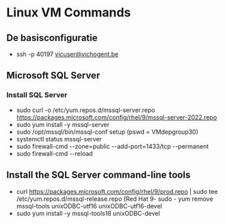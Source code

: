 # Linux VM Commands

## De basisconfiguratie
- ssh -p 40197 vicuser@vichogent.be

## Microsoft SQL Server

### Install SQL Server
- sudo curl -o /etc/yum.repos.d/mssql-server.repo https://packages.microsoft.com/config/rhel/9/mssql-server-2022.repo
- sudo yum install -y mssql-server
- sudo /opt/mssql/bin/mssql-conf setup (pswd = VMdepgroup30)
- systemctl status mssql-server
- sudo firewall-cmd --zone=public --add-port=1433/tcp --permanent
- sudo firewall-cmd --reload

## Install the SQL Server command-line tools
- curl https://packages.microsoft.com/config/rhel/9/prod.repo | sudo tee /etc/yum.repos.d/mssql-release.repo (Red Hat 9- sudo - yum remove mssql-tools unixODBC-utf16 unixODBC-utf16-devel
- sudo yum install -y mssql-tools18 unixODBC-devel